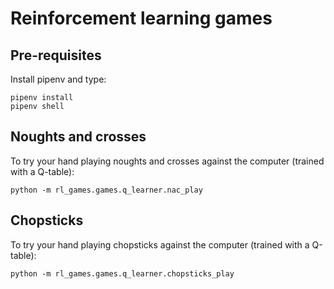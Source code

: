 # Reinforcement learning games

## Pre-requisites

Install pipenv and type:

```
pipenv install
pipenv shell
```

## Noughts and crosses

To try your hand playing noughts and crosses against the computer (trained with a Q-table):

```
python -m rl_games.games.q_learner.nac_play
```

## Chopsticks

To try your hand playing chopsticks against the computer (trained with a Q-table):

```
python -m rl_games.games.q_learner.chopsticks_play
```
